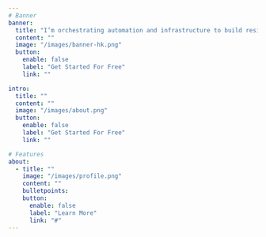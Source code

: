 ```yaml
---
# Banner
banner:
  title: "I’m orchestrating automation and infrastructure to build resilient, scalable platforms as a DevOps and Platform Engineer."
  content: ""
  image: "/images/banner-hk.png"
  button:
    enable: false
    label: "Get Started For Free"
    link: ""

intro:
  title: ""
  content: ""
  image: "/images/about.png"
  button:
    enable: false
    label: "Get Started For Free"
    link: ""

# Features
about:
  - title: ""
    image: "/images/profile.png"
    content: ""
    bulletpoints:
    button:
      enable: false
      label: "Learn More"
      link: "#"
---
```

